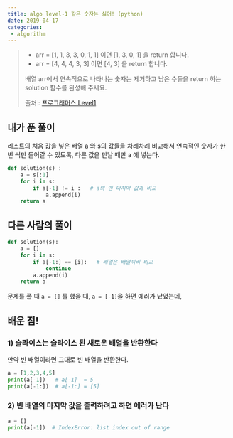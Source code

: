 ```yaml
---
title: algo level-1 같은 숫자는 싫어! (python)
date: 2019-04-17
categories:
 - algorithm
---
```




> - arr = [1, 1, 3, 3, 0, 1, 1] 이면 [1, 3, 0, 1] 을 return 합니다.
> - arr = [4, 4, 4, 3, 3] 이면 [4, 3] 을 return 합니다.
>
> 배열 arr에서 연속적으로 나타나는 숫자는 제거하고 남은 수들을 return 하는 solution 함수를 완성해 주세요.
>
> 
>
> 출처 : [프로그래머스 Level1](https://programmers.co.kr/learn/challenges?tab=all_challenges)





## 내가 푼 풀이

리스트의 처음 값을 넣은 배열 a 와 s의 값들을 차례차례 비교해서 연속적인 숫자가 한 번 씩만 들어갈 수 있도록, 다른 값을 만날 때만 a 에 넣는다.

```python
def solution(s) :
    a = s[:1]
    for i in s:
        if a[-1] != i :   # a의 맨 마지막 값과 비교
        	a.append(i)
    return a
```





## 다른 사람의 풀이

```python
def solution(s):
    a = []
    for i in s:
        if a[-1:] == [i]:   # 배열은 배열끼리 비교
            continue
        a.append(i)
    return a
```



문제를 풀 때  `a = []` 를 했을 때, `a = [-1]`을 하면 에러가 났었는데, 





## 배운 점!

### 1) 슬라이스는 슬라이스 된 새로운 배열을 반환한다

만약 빈 배열이라면 그대로 빈 배열을 반환한다.

```python
a = [1,2,3,4,5]
print(a[-1])   # a[-1]  = 5
print(a[-1:])  # a[-1:] = [5]
```



### 2) 빈 배열의 마지막 값을 출력하려고 하면 에러가 난다

```python
a = []
print(a[-1])  # IndexError: list index out of range
```




